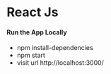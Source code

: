 # React Js

#### Run the App Locally 

- npm install-dependencies
- npm start
- visit url http://localhost:3000/


